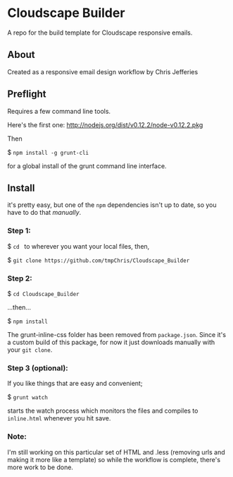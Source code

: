 # Cloudscape Builder
A repo for the build template for Cloudscape responsive emails. 

## About
Created as a responsive email design workflow by Chris Jefferies

## Preflight

Requires a few command line tools. 

Here's the first one: http://nodejs.org/dist/v0.12.2/node-v0.12.2.pkg

Then

$ `npm install -g grunt-cli` 

for a global install of the grunt command line interface. 

## Install

it's pretty easy, but one of the `npm` dependencies isn't up to date, so you have to do that *manually*.

### Step 1:
$ `cd ` to wherever you want your local files, then, 

$ `git clone https://github.com/tmpChris/Cloudscape_Builder`



### Step 2:
$ `cd Cloudscape_Builder`

...then...

$ `npm install`

The grunt-inline-css folder has been removed from `package.json`. Since it's a custom build of this package, for now it just downloads manually with your `git clone`. 

### Step 3 (optional):

If you like things that are easy and convenient;

$ `grunt watch`

starts the watch process which monitors the files and compiles to `inline.html` whenever you hit save. 

### Note:

I'm still working on this particular set of HTML and .less (removing urls and making it more like a template) so while the workflow is complete, there's more work to be done. 